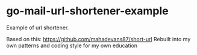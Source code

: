 # go-mail-url-shortener-example
Example of url shortener.

Based on this: https://github.com/mahadevans87/short-url 
Rebuilt into my own patterns and coding style for my own education